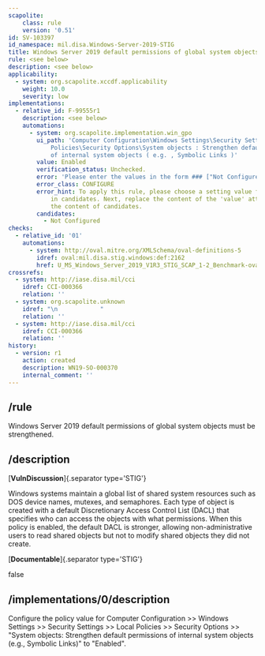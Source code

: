 ```yaml
---
scapolite:
    class: rule
    version: '0.51'
id: SV-103397
id_namespace: mil.disa.Windows-Server-2019-STIG
title: Windows Server 2019 default permissions of global system objects must be strengthened.
rule: <see below>
description: <see below>
applicability:
  - system: org.scapolite.xccdf.applicability
    weight: 10.0
    severity: low
implementations:
  - relative_id: F-99555r1
    description: <see below>
    automations:
      - system: org.scapolite.implementation.win_gpo
        ui_path: 'Computer Configuration\Windows Settings\Security Settings\Local
            Policies\Security Options\System objects : Strengthen default permissions
            of internal system objects ( e.g. , Symbolic Links )'
        value: Enabled
        verification_status: Unchecked.
        error: 'Please enter the values in the form ### ["Not Configured"] ###'
        error_class: CONFIGURE
        error_hint: To apply this rule, please choose a setting value for each sub-setting
            in candidates. Next, replace the content of the 'value' attribute with
            the content of candidates.
        candidates:
          - Not Configured
checks:
  - relative_id: '01'
    automations:
      - system: http://oval.mitre.org/XMLSchema/oval-definitions-5
        idref: oval:mil.disa.stig.windows:def:2162
        href: U_MS_Windows_Server_2019_V1R3_STIG_SCAP_1-2_Benchmark-oval.xml
crossrefs:
  - system: http://iase.disa.mil/cci
    idref: CCI-000366
    relation: ''
  - system: org.scapolite.unknown
    idref: "\n            "
    relation: ''
  - system: http://iase.disa.mil/cci
    idref: CCI-000366
    relation: ''
history:
  - version: r1
    action: created
    description: WN19-SO-000370
    internal_comment: ''
---
```



## /rule

Windows Server 2019 default permissions of global system objects must be strengthened.

## /description

[**VulnDiscussion**]{.separator type='STIG'}

Windows systems maintain a global list of shared system resources such as DOS device names, mutexes, and semaphores. Each type of object is created with a default Discretionary Access Control List (DACL) that specifies who can access the objects with what permissions. When this policy is enabled, the default DACL is stronger, allowing non-administrative users to read shared objects but not to modify shared objects they did not create.

[**Documentable**]{.separator type='STIG'}

false

## /implementations/0/description

Configure the policy value for Computer Configuration >> Windows Settings >> Security Settings >> Local Policies >> Security Options >> "System objects: Strengthen default permissions of internal system objects (e.g., Symbolic Links)" to "Enabled".

